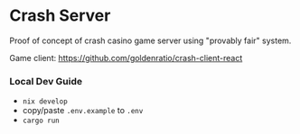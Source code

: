 # Crash Server

Proof of concept of crash casino game server using  "provably fair" system.

Game client: https://github.com/goldenratio/crash-client-react

### Local Dev Guide

- `nix develop`
- copy/paste `.env.example` to `.env`
- `cargo run`